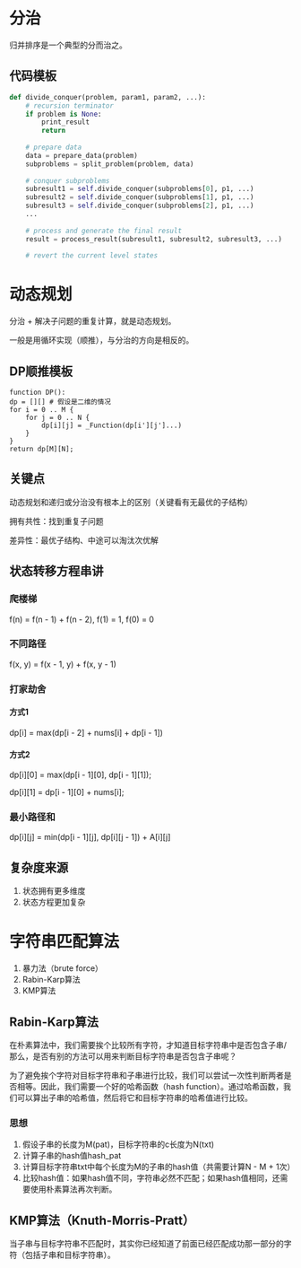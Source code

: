 # 分治

归并排序是一个典型的分而治之。



## 代码模板

```python
def divide_conquer(problem, param1, param2, ...):
	# recursion terminator
	if problem is None:
		print_result
		return
	
	# prepare data
	data = prepare_data(problem)
	subproblems = split_problem(problem, data)
	
	# conquer subproblems
	subresult1 = self.divide_conquer(subproblems[0], p1, ...)
	subresult2 = self.divide_conquer(subproblems[1], p1, ...)
	subresult3 = self.divide_conquer(subproblems[2], p1, ...)
	...
	
	# process and generate the final result
	result = process_result(subresult1, subresult2, subresult3, ...)
	
	# revert the current level states
```



# 动态规划

分治 + 解决子问题的重复计算，就是动态规划。

一般是用循环实现（顺推），与分治的方向是相反的。



## DP顺推模板

```
function DP():
dp = [][] # 假设是二维的情况
for i = 0 .. M {
	for j = 0 .. N {
		dp[i][j] = _Function(dp[i'][j']...)
	}
}
return dp[M][N];
```



## 关键点

动态规划和递归或分治没有根本上的区别（关键看有无最优的子结构）

拥有共性：找到重复子问题

差异性：最优子结构、中途可以淘汰次优解



## 状态转移方程串讲

### 爬楼梯

f(n) = f(n -  1) + f(n - 2), f(1) = 1, f(0) = 0



### 不同路径

f(x, y) = f(x - 1, y) + f(x, y - 1)



### 打家劫舍

#### 方式1

dp[i] = max(dp[i - 2] + nums[i] + dp[i - 1])

#### 方式2

dp[i]\[0] = max(dp[i - 1]\[0], dp[i - 1]\[1]);

dp[i]\[1] = dp[i - 1]\[0] + nums[i];



### 最小路径和

dp[i]\[j] = min(dp[i - 1]\[j], dp[i]\[j - 1]) + A[i]\[j]



## 复杂度来源

1. 状态拥有更多维度
2. 状态方程更加复杂



# 字符串匹配算法

1. 暴力法（brute force）
2. Rabin-Karp算法
3. KMP算法



## Rabin-Karp算法

在朴素算法中，我们需要挨个比较所有字符，才知道目标字符串中是否包含子串/那么，是否有别的方法可以用来判断目标字符串是否包含子串呢？

为了避免挨个字符对目标字符串和子串进行比较，我们可以尝试一次性判断两者是否相等。因此，我们需要一个好的哈希函数（hash function）。通过哈希函数，我们可以算出子串的哈希值，然后将它和目标字符串的哈希值进行比较。



### 思想

1. 假设子串的长度为M(pat)，目标字符串的c长度为N(txt)
2. 计算子串的hash值hash_pat
3. 计算目标字符串txt中每个长度为M的子串的hash值（共需要计算N - M + 1次）
4. 比较hash值：如果hash值不同，字符串必然不匹配；如果hash值相同，还需要使用朴素算法再次判断。



## KMP算法（Knuth-Morris-Pratt）

当子串与目标字符串不匹配时，其实你已经知道了前面已经匹配成功那一部分的字符（包括子串和目标字符串）。